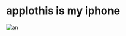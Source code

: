 # applothis is my iphone
![an](https://user-images.githubusercontent.com/121224893/210901097-b833d015-eba2-4a50-9370-c5c52f3fb84c.png )
